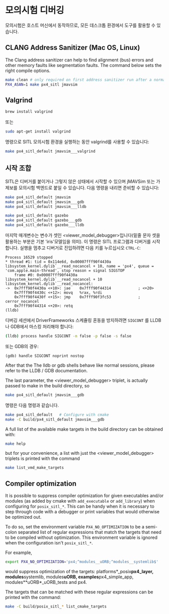 # 모의시험 디버깅

모의시험은 호스트 머신에서 동작하므로, 모든 데스크톱 환경에서 도구를 활용할 수 있습니다.

## CLANG Address Sanitizer (Mac OS, Linux)

The Clang address sanitizer can help to find alignment (bus) errors and other memory faults like segmentation faults. The command below sets the right compile options.

```sh
make clean # only required on first address sanitizer run after a normal build
PX4_ASAN=1 make px4_sitl jmavsim
```

## Valgrind

```sh
brew install valgrind
```

또는

```sh
sudo apt-get install valgrind
```

명령으로 SITL 모의시험 환경을 실행하는 동안 valgrind를 사용할 수 있습니다:

```sh
make px4_sitl_default jmavsim___valgrind
```

## 시작 조합

SITL은 디버거를 붙이거나 그렇지 않은 상태에서 시작할 수 있으며 jMAVSim 또는 가제보를 모의시험 백엔드로 붙일 수 있습니다. 다음 명령을 내리면 준비할 수 있습니다:

```sh
make px4_sitl_default jmavsim
make px4_sitl_default jmavsim___gdb
make px4_sitl_default jmavsim___lldb

make px4_sitl_default gazebo
make px4_sitl_default gazebo___gdb
make px4_sitl_default gazebo___lldb
```

마지막 매개변수는 변수가 셋인 &lt;viewer\_model\_debugger&gt;입니다(밑줄 문자 셋을 활용하는 부분은 기본 'iris'모델임을 의미). 이 명령은 SITL 프로그램과 디버거를 시작합니다. 실행을 멈추고 디버거로 진입하려면 다음 키를 누르십시오 ```CTRL-C```:

```gdb
Process 16529 stopped
* thread #1: tid = 0x114e6d, 0x00007fff90f4430a libsystem_kernel.dylib`__read_nocancel + 10, name = 'px4', queue = 'com.apple.main-thread', stop reason = signal SIGSTOP
    frame #0: 0x00007fff90f4430a libsystem_kernel.dylib`__read_nocancel + 10
libsystem_kernel.dylib`__read_nocancel:
->  0x7fff90f4430a <+10>: jae    0x7fff90f44314            ; <+20>
    0x7fff90f4430c <+12>: movq   %rax, %rdi
    0x7fff90f4430f <+15>: jmp    0x7fff90f3fc53            ; cerror_nocancel
    0x7fff90f44314 <+20>: retq
(lldb) 
```

디버깅 세션에서 DriverFrameworks 스케쥴링 혼동을 방지하려면 ```SIGCONT``` 를 LLDB나 GDB에서 마스킹 처리해야 합니다:

```bash
(lldb) process handle SIGCONT -n false -p false -s false
```

또는 GDB의 경우:

    (gdb) handle SIGCONT noprint nostop
    

After that the The lldb or gdb shells behave like normal sessions, please refer to the LLDB / GDB documentation.

The last parameter, the &lt;viewer\_model\_debugger&gt; triplet, is actually passed to make in the build directory, so

```sh
make px4_sitl_default jmavsim___gdb
```

명령은 다음 명령과 같습니다.

```sh
make px4_sitl_default   # Configure with cmake
make -C build/px4_sitl_default jmavsim___gdb
```

A full list of the available make targets in the build directory can be obtained with:

```sh
make help
```

but for your convenience, a list with just the &lt;viewer\_model\_debugger&gt; triplets is printed with the command

```sh
make list_vmd_make_targets
```

## Compiler optimization

It is possible to suppress compiler optimization for given executables and/or modules (as added by cmake with `add_executable` or `add_library`) when configuring for `posix_sitl_*`. This can be handy when it is necessary to step through code with a debugger or print variables that would otherwise be optimized out.

To do so, set the environment variable `PX4_NO_OPTIMIZATION` to be a semi-colon separated list of regular expressions that match the targets that need to be compiled without optimization. This environment variable is ignored when the configuration isn't `posix_sitl_*`.

For example,

```sh
export PX4_NO_OPTIMIZATION='px4;^modules__uORB;^modules__systemlib$'
```

would suppress optimization of the targets: platforms*\_posix**px4\_layer, modules**systemlib, modules**uORB, examples**px4\_simple\_app, modules**uORB*\_uORB\_tests and px4.

The targets that can be matched with these regular expressions can be printed with the command:

```sh
make -C build/posix_sitl_* list_cmake_targets
```